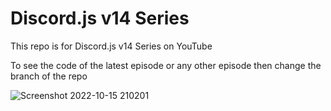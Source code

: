 # Discord.js v14 Series
This repo is for Discord.js v14 Series on YouTube

To see the code of the latest episode or any other episode then change the branch of the repo

![Screenshot 2022-10-15 210201](https://user-images.githubusercontent.com/76511506/195994917-33e7add7-26b4-4851-9f42-84b8c9d40b4c.png)
